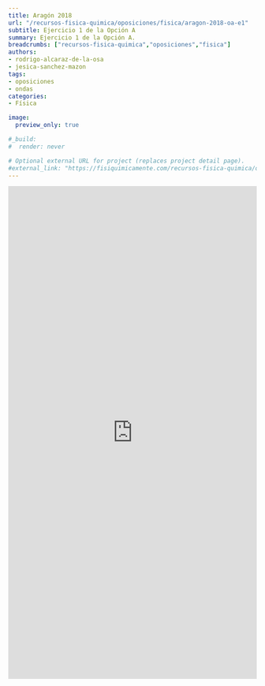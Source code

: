 ```yaml
---
title: Aragón 2018
url: "/recursos-fisica-quimica/oposiciones/fisica/aragon-2018-oa-e1"
subtitle: Ejercicio 1 de la Opción A
summary: Ejercicio 1 de la Opción A.
breadcrumbs: ["recursos-fisica-quimica","oposiciones","fisica"]
authors:
- rodrigo-alcaraz-de-la-osa
- jesica-sanchez-mazon
tags:
- oposiciones
- ondas
categories:
- Física

image:
  preview_only: true

#_build:
#  render: never

# Optional external URL for project (replaces project detail page).
#external_link: "https://fisiquimicamente.com/recursos-fisica-quimica/oposiciones/fisica/aragon-2018-oa-e1/aragon-2018-oa-e1.pdf"
---
```


<iframe src="https://docs.google.com/viewer?url=https://fisiquimicamente.com/recursos-fisica-quimica/oposiciones/fisica/aragon-2018-oa-e1/aragon-2018-oa-e1.pdf&embedded=true" style="width:100%; height:1000px;" frameborder="0"></iframe>